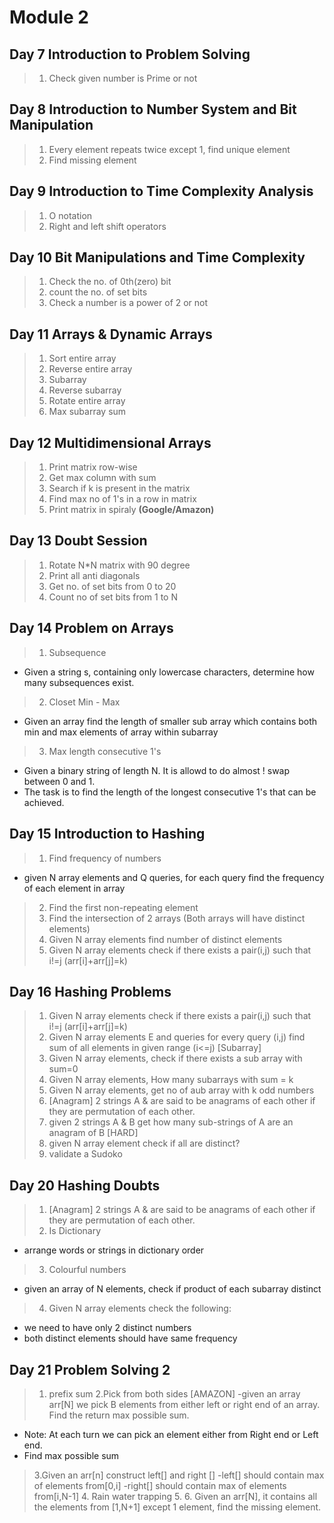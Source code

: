 # Module 2

## Day 7 Introduction to Problem Solving

> 1. Check given number is Prime or not

## Day 8 Introduction to Number System and Bit Manipulation

> 1. Every element repeats twice except 1, find unique element
> 2. Find missing element

## Day 9 Introduction to Time Complexity Analysis

> 1. O notation
> 2. Right and left shift operators

## Day 10 Bit Manipulations and Time Complexity

> 1. Check the no. of 0th(zero) bit
> 2. count the no. of set bits
> 3. Check a number is a power of 2 or not

## Day 11 Arrays & Dynamic Arrays

> 1. Sort entire array
> 2. Reverse entire array
> 3. Subarray
> 4. Reverse subarray
> 5. Rotate entire array
> 6. Max subarray sum

## Day 12 Multidimensional Arrays

> 1. Print matrix row-wise
> 2. Get max column with sum
> 3. Search if k is present in the matrix
> 4. Find max no of 1's in a row in matrix
> 5. Print matrix in spiraly **(Google/Amazon)**

## Day 13 Doubt Session

> 1. Rotate N*N matrix with 90 degree
> 2. Print all anti diagonals
> 3. Get no. of set bits from 0 to 20
> 4. Count no of set bits from 1 to N

## Day 14 Problem on Arrays
> 1. Subsequence
- Given a string s, containing only lowercase characters, determine how many subsequences exist.

> 2. Closet Min - Max
- Given an array find the length of smaller sub array which contains both min and max elements of array within subarray

> 3. Max length consecutive 1's
- Given a binary string of length N. It is allowd to do almost ! swap between 0 and 1.
- The task is to find the length of the longest consecutive 1's that can be achieved.


## Day 15 Introduction to Hashing
> 1. Find frequency of numbers
- given N array elements and Q queries, for each query find the frequency of each element in array

> 2. Find the first non-repeating element
> 3. Find the intersection of 2 arrays (Both arrays will have distinct elements)
> 4. Given N array elements find number of distinct elements
> 5. Given N array elements check if there exists a pair(i,j) such that i!=j (arr[i]+arr[j]=k)


## Day 16 Hashing Problems
> 1. Given N array elements check if there exists a pair(i,j) such that i!=j (arr[i]+arr[j]=k)
> 2. Given N array elements E and queries for every query (i,j) find sum of all elements in given range (i<=j) [Subarray]
> 3. Given N array elements, check if there exists a sub array with sum=0
> 4. Given N array elements, How many subarrays with sum = k
> 5. Given N array elements, get no of aub array with k odd numbers
> 6. [Anagram] 2 strings A &  are said to be anagrams of each other if they are permutation of each other.
> 7. given 2 strings A & B get how many sub-strings of A are an anagram of B [HARD]
> 8. given N array element check if all are distinct?
> 9. validate a Sudoko


## Day 20 Hashing Doubts
> 1. [Anagram] 2 strings A &  are said to be anagrams of each other if they are permutation of each other.
> 2. Is Dictionary
- arrange words or strings in dictionary order
> 3. Colourful numbers
- given an array of N elements, check if product of each subarray distinct
> 4. Given N array elements check the following:
- we need to have only 2 distinct numbers
- both distinct elements should have same frequency


## Day 21 Problem Solving 2
> 1. prefix sum
> 2.Pick from both sides [AMAZON]
-given an array arr[N] we pick B elements from either left or right end of an array. Find the return max possible sum.
- Note: At each turn we can pick an element either from Right end or Left end.
- Find max possible sum
> 3.Given an arr[n] construct left[] and right []
-left[] should contain max of elements from[0,i]
-right[] should contain max of elements from[i,N-1]
> 4. Rain water trapping
> 5.
> 6. Given an arr[N], it contains all the elements from [1,N+1] except 1 element, find the missing element.